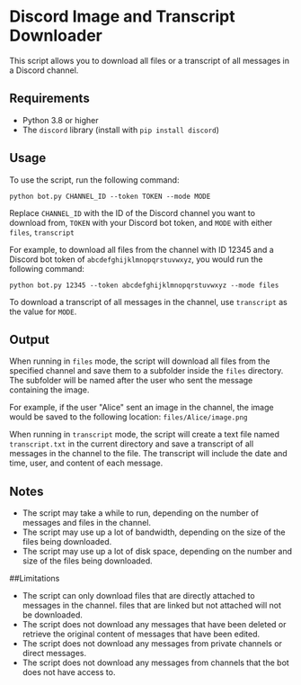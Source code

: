 # Discord Image and Transcript Downloader

This script allows you to download all files or a transcript of all messages in a Discord channel.

## Requirements

- Python 3.8 or higher
- The `discord` library (install with `pip install discord`)

## Usage

To use the script, run the following command:

``python bot.py CHANNEL_ID --token TOKEN --mode MODE``

Replace `CHANNEL_ID` with the ID of the Discord channel you want to download from, `TOKEN` with your Discord bot token, and `MODE` with either `files`, `transcript`

For example, to download all files from the channel with ID 12345 and a Discord bot token of `abcdefghijklmnopqrstuvwxyz`, you would run the following command:

``python bot.py 12345 --token abcdefghijklmnopqrstuvwxyz --mode files``

To download a transcript of all messages in the channel, use `transcript` as the value for `MODE`.

## Output

When running in `files` mode, the script will download all files from the specified channel and save them to a subfolder inside the `files` directory. The subfolder will be named after the user who sent the message containing the image.

For example, if the user "Alice" sent an image in the channel, the image would be saved to the following location: `files/Alice/image.png`

When running in `transcript` mode, the script will create a text file named `transcript.txt` in the current directory and save a transcript of all messages in the channel to the file. The transcript will include the date and time, user, and content of each message.


## Notes

- The script may take a while to run, depending on the number of messages and files in the channel.
- The script may use up a lot of bandwidth, depending on the size of the files being downloaded.
- The script may use up a lot of disk space, depending on the number and size of the files being downloaded.

##Limitations

- The script can only download files that are directly attached to messages in the channel. files that are linked but not attached will not be downloaded.
- The script does not download any messages that have been deleted or retrieve the original content of messages that have been edited.
- The script does not download any messages from private channels or direct messages.
- The script does not download any messages from channels that the bot does not have access to.
